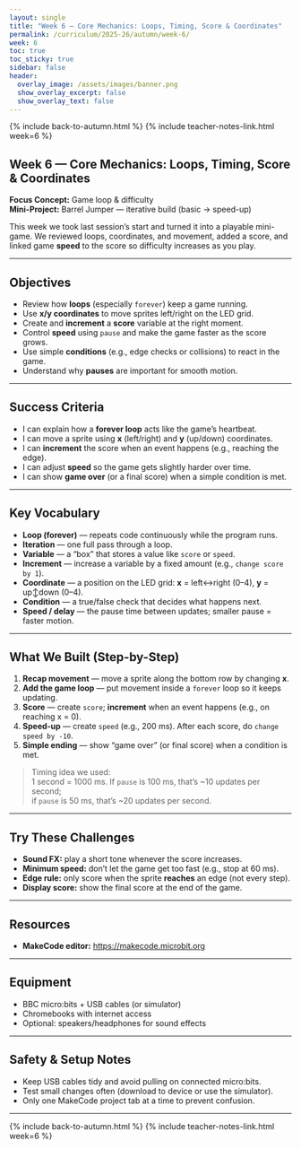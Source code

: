 ```yaml
---
layout: single
title: "Week 6 — Core Mechanics: Loops, Timing, Score & Coordinates"
permalink: /curriculum/2025-26/autumn/week-6/
week: 6
toc: true
toc_sticky: true
sidebar: false
header:
  overlay_image: /assets/images/banner.png
  show_overlay_excerpt: false
  show_overlay_text: false
---
```


{% include back-to-autumn.html %}
{% include teacher-notes-link.html week=6 %}

## Week 6 — Core Mechanics: Loops, Timing, Score & Coordinates

**Focus Concept:** Game loop & difficulty  
**Mini-Project:** Barrel Jumper — iterative build (basic → speed-up)

This week we took last session’s start and turned it into a playable mini-game. We reviewed loops, coordinates, and movement, added a score, and linked game **speed** to the score so difficulty increases as you play.

---

## Objectives
- Review how **loops** (especially `forever`) keep a game running.
- Use **x/y coordinates** to move sprites left/right on the LED grid.
- Create and **increment** a **score** variable at the right moment.
- Control **speed** using `pause` and make the game faster as the score grows.
- Use simple **conditions** (e.g., edge checks or collisions) to react in the game.
- Understand why **pauses** are important for smooth motion.

---

## Success Criteria
- I can explain how a **forever loop** acts like the game’s heartbeat.
- I can move a sprite using **x** (left/right) and **y** (up/down) coordinates.
- I can **increment** the score when an event happens (e.g., reaching the edge).
- I can adjust **speed** so the game gets slightly harder over time.
- I can show **game over** (or a final score) when a simple condition is met.

---

## Key Vocabulary
- **Loop (forever)** — repeats code continuously while the program runs.  
- **Iteration** — one full pass through a loop.  
- **Variable** — a “box” that stores a value like `score` or `speed`.  
- **Increment** — increase a variable by a fixed amount (e.g., `change score by 1`).  
- **Coordinate** — a position on the LED grid: **x** = left↔right (0–4), **y** = up↕down (0–4).  
- **Condition** — a true/false check that decides what happens next.  
- **Speed / delay** — the pause time between updates; smaller pause = faster motion.

---

## What We Built (Step-by-Step)
1. **Recap movement** — move a sprite along the bottom row by changing **x**.  
2. **Add the game loop** — put movement inside a `forever` loop so it keeps updating.  
3. **Score** — create `score`; **increment** when an event happens (e.g., on reaching x = 0).  
4. **Speed-up** — create `speed` (e.g., 200 ms). After each score, do `change speed by -10`.  
5. **Simple ending** — show “game over” (or final score) when a condition is met.

> Timing idea we used:  
> 1 second = 1000 ms. If `pause` is 100 ms, that’s ~10 updates per second;  
> if `pause` is 50 ms, that’s ~20 updates per second.

---

## Try These Challenges
- **Sound FX:** play a short tone whenever the score increases.  
- **Minimum speed:** don’t let the game get too fast (e.g., stop at 60 ms).  
- **Edge rule:** only score when the sprite **reaches** an edge (not every step).  
- **Display score:** show the final score at the end of the game.

---

## Resources
- **MakeCode editor:** <https://makecode.microbit.org>  

---

## Equipment
- BBC micro:bits + USB cables (or simulator)  
- Chromebooks with internet access  
- Optional: speakers/headphones for sound effects

---

## Safety & Setup Notes
- Keep USB cables tidy and avoid pulling on connected micro:bits.  
- Test small changes often (download to device or use the simulator).  
- Only one MakeCode project tab at a time to prevent confusion.

---

{% include back-to-autumn.html %}
{% include teacher-notes-link.html week=6 %}

